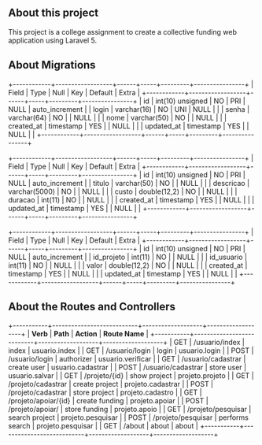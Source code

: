 

## About this project

This project is a college assignment to create a collective funding web application using Laravel 5.

## About Migrations

+------------+------------------+------+-----+---------+----------------+
| Field      | Type             | Null | Key | Default | Extra          |
+------------+------------------+------+-----+---------+----------------+
| id         | int(10) unsigned | NO   | PRI | NULL    | auto_increment |
| login      | varchar(16)      | NO   | UNI | NULL    |                |
| senha      | varchar(64)      | NO   |     | NULL    |                |
| nome       | varchar(50)      | NO   |     | NULL    |                |
| created_at | timestamp        | YES  |     | NULL    |                |
| updated_at | timestamp        | YES  |     | NULL    |                |
+------------+------------------+------+-----+---------+----------------+

+------------+------------------+------+-----+---------+----------------+
| Field      | Type             | Null | Key | Default | Extra          |
+------------+------------------+------+-----+---------+----------------+
| id         | int(10) unsigned | NO   | PRI | NULL    | auto_increment |
| titulo     | varchar(50)      | NO   |     | NULL    |                |
| descricao  | varchar(5000)    | NO   |     | NULL    |                |
| custo      | double(12,2)     | NO   |     | NULL    |                |
| duracao    | int(11)          | NO   |     | NULL    |                |
| created_at | timestamp        | YES  |     | NULL    |                |
| updated_at | timestamp        | YES  |     | NULL    |                |
+------------+------------------+------+-----+---------+----------------+

+------------+------------------+------+-----+---------+----------------+
| Field      | Type             | Null | Key | Default | Extra          |
+------------+------------------+------+-----+---------+----------------+
| id         | int(10) unsigned | NO   | PRI | NULL    | auto_increment |
| id_projeto | int(11)          | NO   |     | NULL    |                |
| id_usuario | int(11)          | NO   |     | NULL    |                |
| valor      | double(12,2)     | NO   |     | NULL    |                |
| created_at | timestamp        | YES  |     | NULL    |                |
| updated_at | timestamp        | YES  |     | NULL    |                |
+------------+------------------+------+-----+---------+----------------+

## About the Routes and Controllers

+-----------+---------------------------+-------------------+-------------------+
| **Verb**	| **Path**					| **Action**		| **Route Name** 	|
+-----------+---------------------------+-------------------+-------------------+
| GET		| /usuario/index			| index				| usuario.index		|
| GET		| /usuario/login			| login				| usuario.login		|
| POST		| /usuario/login			| authorizer		| usuario.verificar	|
| GET		| /usuario/cadastrar		| create user		| usuario.cadastrar	|
| POST		| /usuario/cadastrar		| store user		| usuario.salvar	|
| GET		| /projeto/{id}				| show project		| projeto.projeto	|
| GET		| /projeto/cadastrar		| create project	| projeto.cadastrar	|
| POST		| /projeto/cadastrar		| store project		| projeto.cadastro	|
| GET		| /projeto/apoiar/{id}		| create funding	| projeto.apoiar	|
| POST		| /projeto/apoiar/			| store funding		| projeto.apoio		|
| GET		| /projeto/pesquisar		| search project	| projeto.pesquisar	|
| POST		| /projeto/pesquisar		| performs search	| projeto.pesquisar	|
| GET		| /about					| about				| about				|
+-----------+---------------------------+-------------------+-------------------+
	





